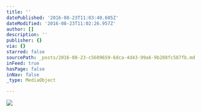 ```yaml
---
title: ''
datePublished: '2016-08-23T11:03:40.605Z'
dateModified: '2016-08-23T11:02:26.957Z'
author: []
description: ''
publisher: {}
via: {}
starred: false
sourcePath: _posts/2016-08-23-c5609659-6dca-4d43-99a6-9b288fc587fb.md
inFeed: true
hasPage: false
inNav: false
_type: MediaObject

---
```

![](https://the-grid-user-content.s3-us-west-2.amazonaws.com/85f70b8c-7544-48f4-a247-caed727288ad.jpg)